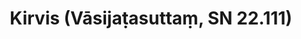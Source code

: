 ---
layout: page
title: 'Kirvis (Vāsijaṭasuttaṃ, SN 22.111)'
category: susijusios suttos
index: Meditacija
sortIndex: 22111
tags: Meditacija
suttacentral: sn22.111
---